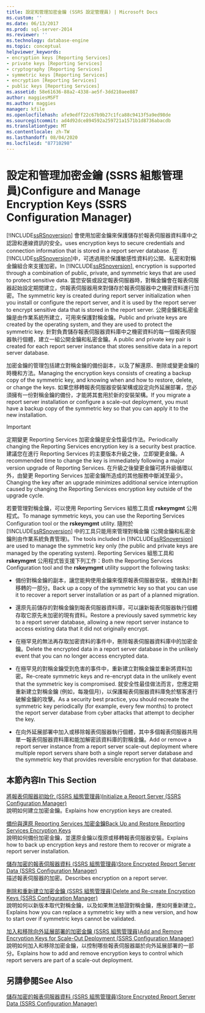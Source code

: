 ```yaml
---
title: 設定和管理加密金鑰 (SSRS 設定管理員) | Microsoft Docs
ms.custom: ''
ms.date: 06/13/2017
ms.prod: sql-server-2014
ms.reviewer: ''
ms.technology: database-engine
ms.topic: conceptual
helpviewer_keywords:
- encryption keys [Reporting Services]
- private keys [Reporting Services]
- cryptography [Reporting Services]
- symmetric keys [Reporting Services]
- encryption [Reporting Services]
- public keys [Reporting Services]
ms.assetid: 58e61636-88a2-4338-ae5f-3dd210aee887
author: maggiesMSFT
ms.author: maggies
manager: kfile
ms.openlocfilehash: afe9edff22c67b9b27c1fca88c9413f5a9ed98de
ms.sourcegitcommit: ad4d92dce894592a259721a1571b1d8736abacdb
ms.translationtype: MT
ms.contentlocale: zh-TW
ms.lasthandoff: 08/04/2020
ms.locfileid: "87710298"
---
```

# <a name="configure-and-manage-encryption-keys-ssrs-configuration-manager"></a><span data-ttu-id="c794a-102">設定和管理加密金鑰 (SSRS 組態管理員)</span><span class="sxs-lookup"><span data-stu-id="c794a-102">Configure and Manage Encryption Keys (SSRS Configuration Manager)</span></span>
  [!INCLUDE[ssRSnoversion](../../includes/ssrsnoversion-md.md)] <span data-ttu-id="c794a-103">會使用加密金鑰來保護儲存於報表伺服器資料庫中之認證和連線資訊的安全。</span><span class="sxs-lookup"><span data-stu-id="c794a-103">uses encryption keys to secure credentials and connection information that is stored in a report server database.</span></span> <span data-ttu-id="c794a-104">在 [!INCLUDE[ssRSnoversion](../../includes/ssrsnoversion-md.md)]中，可透過用於保護敏感性資料的公開、私密和對稱金鑰組合來支援加密。</span><span class="sxs-lookup"><span data-stu-id="c794a-104">In [!INCLUDE[ssRSnoversion](../../includes/ssrsnoversion-md.md)], encryption is supported through a combination of public, private, and symmetric keys that are used to protect sensitive data.</span></span> <span data-ttu-id="c794a-105">當您安裝或設定報表伺服器時，對稱金鑰會在報表伺服器起始設定期間建立，供報表伺服器用來對儲存於報表伺服器中之機密資料進行加密。</span><span class="sxs-lookup"><span data-stu-id="c794a-105">The symmetric key is created during report server initialization when you install or configure the report server, and it is used by the report server to encrypt sensitive data that is stored in the report server.</span></span> <span data-ttu-id="c794a-106">公開金鑰和私密金鑰是由作業系統所建立，可用來保護對稱金鑰。</span><span class="sxs-lookup"><span data-stu-id="c794a-106">Public and private keys are created by the operating system, and they are used to protect the symmetric key.</span></span> <span data-ttu-id="c794a-107">針對負責儲存報表伺服器資料庫中之機密資料的每一個報表伺服器執行個體，建立一組公開金鑰和私密金鑰。</span><span class="sxs-lookup"><span data-stu-id="c794a-107">A public and private key pair is created for each report server instance that stores sensitive data in a report server database.</span></span>  
  
 <span data-ttu-id="c794a-108">加密金鑰的管理包括建立對稱金鑰的備份副本，以及了解還原、刪除或變更金鑰的時機和方法。</span><span class="sxs-lookup"><span data-stu-id="c794a-108">Managing the encryption keys consists of creating a backup copy of the symmetric key, and knowing when and how to restore, delete, or change the keys.</span></span> <span data-ttu-id="c794a-109">如果您移轉報表伺服器安裝架構或設定向外延展部署，您必須擁有一份對稱金鑰的備份，才能將其套用於新的安裝架構。</span><span class="sxs-lookup"><span data-stu-id="c794a-109">If you migrate a report server installation or configure a scale-out deployment, you must have a backup copy of the symmetric key so that you can apply it to the new installation.</span></span>  
  
> [!IMPORTANT]  
>  <span data-ttu-id="c794a-110">定期變更 Reporting Services 加密金鑰是安全性最佳作法。</span><span class="sxs-lookup"><span data-stu-id="c794a-110">Periodically changing the Reporting Services encryption key is a security best practice.</span></span> <span data-ttu-id="c794a-111">建議您在進行 Reporting Services 的主要版本升級之後，立即變更金鑰。</span><span class="sxs-lookup"><span data-stu-id="c794a-111">A recommended time to change the key is immediately following a major version upgrade of Reporting Services.</span></span> <span data-ttu-id="c794a-112">在升級之後變更金鑰可將升級循環以外，由變更 Reporting Services 加密金鑰所造成的其他服務中斷減至最少。</span><span class="sxs-lookup"><span data-stu-id="c794a-112">Changing the key after an upgrade minimizes additional service interruption caused by changing the Reporting Services encryption key outside of the upgrade cycle.</span></span>  
  
 <span data-ttu-id="c794a-113">若要管理對稱金鑰，可以使用 Reporting Services 組態工具或 **rskeymgmt** 公用程式。</span><span class="sxs-lookup"><span data-stu-id="c794a-113">To manage symmetric keys, you can use the Reporting Services Configuration tool or the **rskeymgmt** utility.</span></span> <span data-ttu-id="c794a-114">隨附於 [!INCLUDE[ssRSnoversion](../../includes/ssrsnoversion-md.md)] 中的工具只能用來管理對稱金鑰 (公開金鑰和私密金鑰則由作業系統負責管理)。</span><span class="sxs-lookup"><span data-stu-id="c794a-114">The tools included in [!INCLUDE[ssRSnoversion](../../includes/ssrsnoversion-md.md)] are used to manage the symmetric key only (the public and private keys are managed by the operating system).</span></span> <span data-ttu-id="c794a-115">Reporting Services 組態工具和 **rskeymgmt** 公用程式皆支援下列工作：</span><span class="sxs-lookup"><span data-stu-id="c794a-115">Both the Reporting Services Configuration tool and the **rskeymgmt** utility support the following tasks:</span></span>  
  
-   <span data-ttu-id="c794a-116">備份對稱金鑰的副本，讓您能夠使用金鑰來復原報表伺服器安裝，或做為計劃移轉的一部分。</span><span class="sxs-lookup"><span data-stu-id="c794a-116">Back up a copy of the symmetric key so that you can use it to recover a report server installation or as part of a planned migration.</span></span>  
  
-   <span data-ttu-id="c794a-117">還原先前儲存的對稱金鑰到報表伺服器資料庫，可以讓新報表伺服器執行個體存取它原先未加密的現有資料。</span><span class="sxs-lookup"><span data-stu-id="c794a-117">Restore a previously saved symmetric key to a report server database, allowing a new report server instance to access existing data that it did not originally encrypt.</span></span>  
  
-   <span data-ttu-id="c794a-118">在極罕見的無法再存取加密資料的事件中，刪除報表伺服器資料庫中的加密金鑰。</span><span class="sxs-lookup"><span data-stu-id="c794a-118">Delete the encrypted data in a report server database in the unlikely event that you can no longer access encrypted data.</span></span>  
  
-   <span data-ttu-id="c794a-119">在極罕見的對稱金鑰受到危害的事件中，重新建立對稱金鑰並重新將資料加密。</span><span class="sxs-lookup"><span data-stu-id="c794a-119">Re-create symmetric keys and re-encrypt data in the unlikely event that the symmetric key is compromised.</span></span> <span data-ttu-id="c794a-120">就安全性最佳做法而言，您應定期重新建立對稱金鑰 (例如，每幾個月)，以保護報表伺服器資料庫免於駭客進行破解金鑰的攻擊。</span><span class="sxs-lookup"><span data-stu-id="c794a-120">As a security best practice, you should recreate the symmetric key periodically (for example, every few months) to protect the report server database from cyber attacks that attempt to decipher the key.</span></span>  
  
-   <span data-ttu-id="c794a-121">在向外延展部署中加入或移除報表伺服器執行個體，其中多個報表伺服器共用單一報表伺服器資料庫和能加解密該資料庫的對稱金鑰。</span><span class="sxs-lookup"><span data-stu-id="c794a-121">Add or remove a report server instance from a report server scale-out deployment where multiple report servers share both a single report server database and the symmetric key that provides reversible encryption for that database.</span></span>  
  
## <a name="in-this-section"></a><span data-ttu-id="c794a-122">本節內容</span><span class="sxs-lookup"><span data-stu-id="c794a-122">In This Section</span></span>  
 [<span data-ttu-id="c794a-123">將報表伺服器初始化 &#40;SSRS 組態管理員&#41;</span><span class="sxs-lookup"><span data-stu-id="c794a-123">Initialize a Report Server &#40;SSRS Configuration Manager&#41;</span></span>](ssrs-encryption-keys-initialize-a-report-server.md)  
 <span data-ttu-id="c794a-124">說明如何建立加密金鑰。</span><span class="sxs-lookup"><span data-stu-id="c794a-124">Explains how encryption keys are created.</span></span>  
  
 [<span data-ttu-id="c794a-125">備份與還原 Reporting Services 加密金鑰</span><span class="sxs-lookup"><span data-stu-id="c794a-125">Back Up and Restore Reporting Services Encryption Keys</span></span>](ssrs-encryption-keys-back-up-and-restore-encryption-keys.md)  
 <span data-ttu-id="c794a-126">說明如何備份加密金鑰，並還原金鑰以復原或移轉報表伺服器安裝。</span><span class="sxs-lookup"><span data-stu-id="c794a-126">Explains how to back up encryption keys and restore them to recover or migrate a report server installation.</span></span>  
  
 [<span data-ttu-id="c794a-127">儲存加密的報表伺服器資料 &#40;SSRS 組態管理員&#41;</span><span class="sxs-lookup"><span data-stu-id="c794a-127">Store Encrypted Report Server Data &#40;SSRS Configuration Manager&#41;</span></span>](ssrs-encryption-keys-store-encrypted-report-server-data.md)  
 <span data-ttu-id="c794a-128">描述報表伺服器的加密。</span><span class="sxs-lookup"><span data-stu-id="c794a-128">Describes encryption on a report server.</span></span>  
  
 [<span data-ttu-id="c794a-129">刪除和重新建立加密金鑰 &#40;SSRS 組態管理員&#41;</span><span class="sxs-lookup"><span data-stu-id="c794a-129">Delete and Re-create Encryption Keys  &#40;SSRS Configuration Manager&#41;</span></span>](ssrs-encryption-keys-delete-and-re-create-encryption-keys.md)  
 <span data-ttu-id="c794a-130">說明如何以新版本取代對稱金鑰，以及如果無法驗證對稱金鑰，應如何重新建立。</span><span class="sxs-lookup"><span data-stu-id="c794a-130">Explains how you can replace a symmetric key with a new version, and how to start over if symmetric keys cannot be validated.</span></span>  
  
 [<span data-ttu-id="c794a-131">加入和移除向外延展部署的加密金鑰 &#40;SSRS 組態管理員&#41;</span><span class="sxs-lookup"><span data-stu-id="c794a-131">Add and Remove Encryption Keys for Scale-Out Deployment &#40;SSRS Configuration Manager&#41;</span></span>](add-and-remove-encryption-keys-for-scale-out-deployment.md)  
 <span data-ttu-id="c794a-132">說明如何加入和移除加密金鑰，以控制哪些報表伺服器屬於向外延展部署的一部分。</span><span class="sxs-lookup"><span data-stu-id="c794a-132">Explains how to add and remove encryption keys to control which report servers are part of a scale-out deployment.</span></span>  
  
## <a name="see-also"></a><span data-ttu-id="c794a-133">另請參閱</span><span class="sxs-lookup"><span data-stu-id="c794a-133">See Also</span></span>  
 [<span data-ttu-id="c794a-134">儲存加密的報表伺服器資料 &#40;SSRS 組態管理員&#41;</span><span class="sxs-lookup"><span data-stu-id="c794a-134">Store Encrypted Report Server Data &#40;SSRS Configuration Manager&#41;</span></span>](ssrs-encryption-keys-store-encrypted-report-server-data.md)  
  
  
